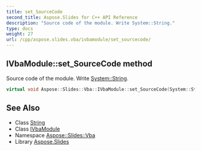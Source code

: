 ```yaml
---
title: set_SourceCode
second_title: Aspose.Slides for C++ API Reference
description: "Source code of the module. Write System::String."
type: docs
weight: 27
url: /cpp/aspose.slides.vba/ivbamodule/set_sourcecode/
---
```

## IVbaModule::set_SourceCode method


Source code of the module. Write [System::String](../../../system/string/).

```cpp
virtual void Aspose::Slides::Vba::IVbaModule::set_SourceCode(System::String value)=0
```

## See Also

* Class [String](../../../system/string/)
* Class [IVbaModule](../)
* Namespace [Aspose::Slides::Vba](../../)
* Library [Aspose.Slides](../../../)
